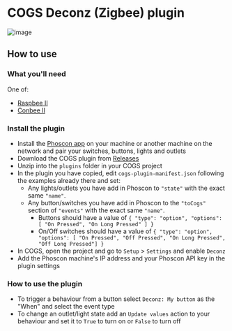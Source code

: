 # COGS Deconz (Zigbee) plugin

![image](https://user-images.githubusercontent.com/292958/201886256-f6557b12-8e2f-4bbe-a564-4e50643811a3.png)

## How to use

### What you'll need

One of:

- [Raspbee II](https://phoscon.de/en/raspbee2)
- [Conbee II](https://phoscon.de/en/conbee2/)

### Install the plugin

- Install the [Phoscon app](https://phoscon.de/en/app/doc) on your machine or another machine on the network and pair your switches, buttons, lights and outlets
- Download the COGS plugin from [Releases](https://github.com/clockwork-dog/cogs-plugin-deconz/releases/latest)
- Unzip into the `plugins` folder in your COGS project
- In the plugin you have copied, edit `cogs-plugin-manifest.json` following the examples already there and set:
  - Any lights/outlets you have add in Phoscon to `"state"` with the exact same `"name"`.
  - Any button/switches you have add in Phoscon to the `"toCogs"` section of `"events"` with the exact same `"name"`.
    - Buttons should have a value of `{ "type": "option", "options": [ "On Pressed", "On Long Pressed" ] }`
    - On/Off switches should have a value of `{ "type": "option", "options": [ "On Pressed", "Off Pressed", "On Long Pressed", "Off Long Pressed"] }`
- In COGS, open the project and go to `Setup` > `Settings` and enable `Deconz`
- Add the Phoscon machine's IP address and your Phoscon API key in the plugin settings

### How to use the plugin

- To trigger a behaviour from a button select `Deconz: My button` as the "When" and select the event type
- To change an outlet/light state add an `Update values` action to your behaviour and set it to `True` to turn on or `False` to turn off
